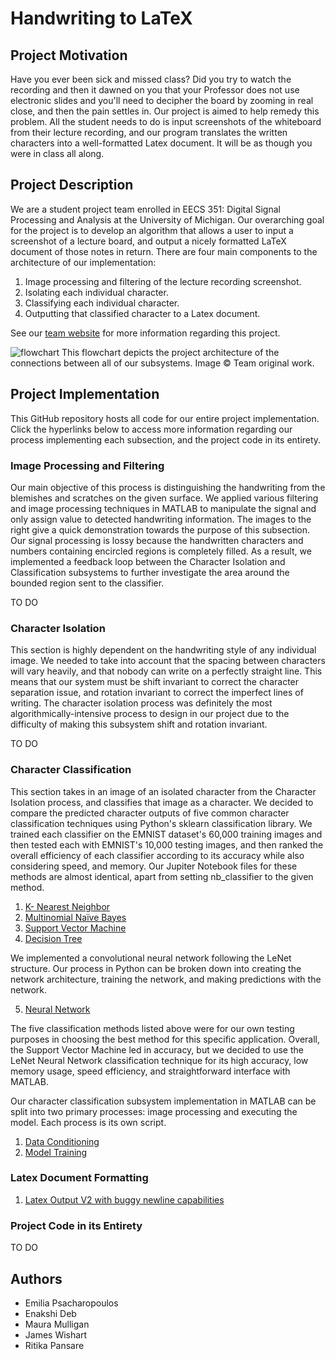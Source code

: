 # Handwriting to LaTeX
## Project Motivation
Have you ever been sick and missed class? Did you try to watch the recording and then it dawned on you that your Professor does not use electronic slides and you'll need to decipher the board by zooming in real close, and then the pain settles in. Our project is aimed to help remedy this problem.  All the student needs to do is input screenshots of the whiteboard from their lecture recording, and our program translates the written characters into a well-formatted Latex document. It will be as though you were in class all along.  

## Project Description

We are a student project team enrolled in EECS 351: Digital Signal Processing and Analysis at the University of Michigan.
Our overarching goal for the project is to develop an algorithm that allows a user to input a screenshot of a lecture board, and output a nicely formatted LaTeX document of those notes in return. There are four main components to the architecture of our implementation:
1. Image processing and filtering of the lecture recording screenshot.
2. Isolating each individual character.
3. Classifying each individual character.
4. Outputting that classified character to a Latex document.

See our [team website](https://sites.google.com/umich.edu/eecs-351-handwriting-to-latex/home?authuser=0) for more information regarding this project.

![flowchart](https://user-images.githubusercontent.com/84528674/165018351-2b05c0e2-7967-49e4-bc2d-b2d0b41fc758.jpg)
This flowchart depicts the project architecture of the connections between all of our subsystems. Image © Team original work.


## Project Implementation

This GitHub repository hosts all code for our entire project implementation. Click the hyperlinks below to access more information regarding our process implementing each subsection, and the project code in its entirety. 

### Image Processing and Filtering
Our main objective of this process is distinguishing the handwriting from the blemishes and scratches on the given surface. We applied various filtering and image processing techniques in MATLAB to manipulate the signal and only assign value to detected handwriting information. The images to the right give a quick demonstration towards the purpose of this subsection. Our signal processing is lossy because the handwritten characters and numbers containing encircled regions is completely filled. As a result, we implemented a feedback loop between the Character Isolation and Classification subsystems to further investigate the area around the bounded region sent to the classifier.


TO DO

### Character Isolation
This section is highly dependent on the handwriting style of any individual image. We needed to take into account that the spacing between characters will vary heavily, and that nobody can write on a perfectly straight line. This means that our system must be shift invariant to correct the character separation issue, and rotation invariant to correct the imperfect lines of writing. The character isolation process was definitely the most algorithmically-intensive process to design in our project due to the difficulty of making this subsystem shift and rotation invariant. 


TO DO

### Character Classification
This section takes in an image of an isolated character from the Character Isolation process, and classifies that image as a character. We decided to compare the predicted character outputs of five common character classification techniques using Python's sklearn classification library. We trained each classifier on the EMNIST dataset's 60,000 training images and then tested each with EMNIST's 10,000 testing images, and then ranked the overall efficiency of each classifier according to its accuracy while also considering speed, and memory. Our Jupiter Notebook files for these methods are almost identical, apart from setting nb_classifier to the given method.
1. [K- Nearest Neighbor](https://github.com/EmiliaPsacharopoulos/HandwritingToLatex/blob/main/KNearestNeighbors.ipynb)
2. [Multinomial Naïve Bayes](https://github.com/EmiliaPsacharopoulos/HandwritingToLatex/blob/main/GaussianNB.ipynb)
3. [Support Vector Machine](https://github.com/EmiliaPsacharopoulos/HandwritingToLatex/blob/main/SVM.ipynb)
4. [Decision Tree](https://github.com/EmiliaPsacharopoulos/HandwritingToLatex/blob/main/DecisionTree.ipynb)

We implemented a convolutional neural network following the LeNet structure. Our process in Python can be broken down into creating the network architecture, training the network, and making predictions with the network.

5. [Neural Network](https://github.com/EmiliaPsacharopoulos/HandwritingToLatex/blob/main/LeNet_CNN)

The five classification methods listed above were for our own testing purposes in choosing the best method for this specific application. Overall, the Support Vector Machine led in accuracy, but we decided to use the LeNet Neural Network classification technique for its high accuracy, low memory usage, speed efficiency, and straightforward interface with MATLAB.


Our character classification subsystem implementation in MATLAB can be split into two primary processes: image processing and executing the model. Each process is its own script.

1. [Data Conditioning](https://github.com/EmiliaPsacharopoulos/HandwritingToLatex/blob/main/data_conditioning.m)
2. [Model Training](https://github.com/EmiliaPsacharopoulos/HandwritingToLatex/blob/main/train_test.m)



### Latex Document Formatting
1. [Latex Output V2 with buggy newline capabilities](https://github.com/EmiliaPsacharopoulos/HandwritingToLatex/blob/main/projectPDF.m)


###  Project Code in its Entirety
TO DO


## Authors
* Emilia Psacharopoulos
* Enakshi Deb
* Maura Mulligan
* James Wishart
* Ritika Pansare
